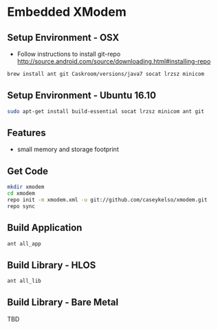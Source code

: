 Embedded XModem
===============

Setup Environment - OSX
------------------------
* Follow instructions to install git-repo http://source.android.com/source/downloading.html#installing-repo
```bash
brew install ant git Caskroom/versions/java7 socat lrzsz minicom
```

Setup Environment - Ubuntu 16.10
---------------------------------
```bash
sudo apt-get install build-essential socat lrzsz minicom ant git
```

Features
--------
* small memory and storage footprint

Get Code
-----------------
```bash
mkdir xmodem
cd xmodem
repo init -m xmodem.xml -u git://github.com/caseykelso/xmodem.git
repo sync
```

Build Application
-----------------
```bash
ant all_app
```

Build Library - HLOS
------------------
```bash
ant all_lib
```

Build Library - Bare Metal
-------------------------- 
TBD

